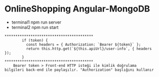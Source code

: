 # OnlineShopping Angular-MongoDB

- terminal1 npm run server
- terminal2 npm run start

```
*****************************************
        if (token) {
          const headers = { Authorization: `Bearer ${token}` };
          return this.http.get(`${this.apiUrl}/user-info`, { headers });
        } 
*****************************************
    Bearer token > Front-end HTTP isteği ile kimlik doğrulama bilgileri back-end ile paylaşılır. "Authorization" başlığını kullanır
```